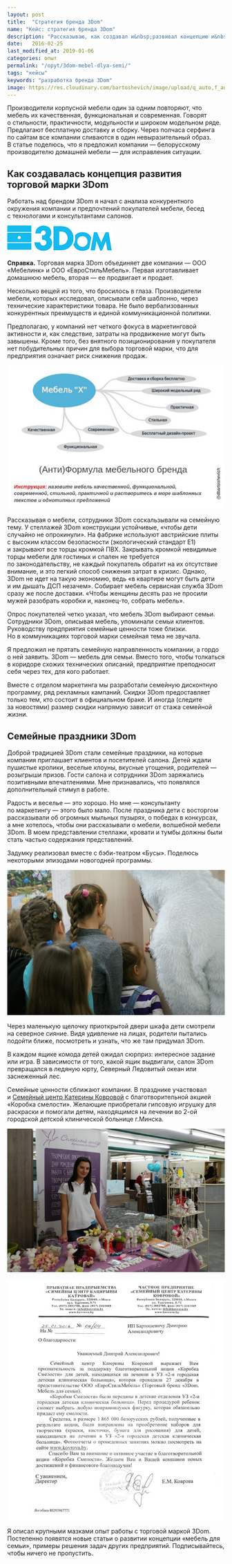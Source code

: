 ```yaml
---
layout: post
title:  "Стратегия бренда 3Dom"
name: "Кейс: стратегия бренда 3Dom"
description: "Рассказываю, как создавал и&nbsp;развивал концепцию и&nbsp;стратегию развития бренда корпусной мебели."
date:   2016-02-25
last_modified_at: 2019-01-06
categories: опыт
permalink: "/opyt/3dom-mebel-dlya-semi/"
tags: "кейсы"
keywords: "разработка бренда 3Dom"
image: https://res.cloudinary.com/bartoshevich/image/upload/q_auto,f_auto/v1546021418/tizers/tizer-16.jpg
---
```


<p>Производители корпусной мебели один за&nbsp;одним повторяют, что мебель их&nbsp;качественная, функциональная и&nbsp;современная. Говорят о&nbsp;стильности, практичности, модульности и&nbsp;широком модельном ряде. Предлагают бесплатную доставку и&nbsp;сборку. Через полчаса серфинга по&nbsp;сайтам все компании сливаются в&nbsp;один невыразительный образ. В&nbsp;статье поделюсь, что я&nbsp;предложил компании&nbsp;— белорусскому производителю домашней мебели&nbsp;— для исправления ситуации.</p> <!--more-->
<h2>Как создавалась концепция развития торговой марки 3Dom</h2>
<p>Работать над брендом 3Dom я&nbsp;начал с&nbsp;анализа конкурентного окружения компании и&nbsp;предпочтений покупателей мебели, бесед с&nbsp;технологами и&nbsp;консультантами салонов.</p>
<div class="notetip"><img src="/images/3dom1.png" alt="3dom логотип" /><p>
<strong>Справка.</strong> Торговая марка 3Dom объединяет две компании&nbsp;— ООО «Мебелинк» и&nbsp;ООО «ЕвроСтильМебель». Первая изготавливает домашнюю мебель, вторая&nbsp;— ее&nbsp;продвигает и&nbsp;продает.</p></div>
<p>Несколько вещей из&nbsp;того, что бросилось в&nbsp;глаза. Производители мебели, которых исследовал, описывали себя шаблонно, через технические характеристики товара. Не&nbsp;было вербализованных конкурентных преимуществ и&nbsp;единой коммуникационной политики.</p>
<p>Предполагаю, у&nbsp;компаний нет четкого фокуса в&nbsp;маркетинговой активности&nbsp;и, как следствие, затраты на&nbsp;продвижение могут быть завышены. Кроме того, без внятного позиционирования у&nbsp;покупателя нет побудительных причин для выбора торговой марки, что для предприятия означает риск снижения продаж.</p>
<p><img src="/images/3dom2.jpg" alt="формула мебельного бренда"/></p>
<p>Рассказывая о&nbsp;мебели, сотрудники 3Dom соскальзывали на&nbsp;семейную тему. У&nbsp;стеллажей 3Dom конструкции устойчивые, «чтобы дети случайно не&nbsp;опрокинули». На&nbsp;фабрике используют австрийские плиты с&nbsp;высоким классом безопасности (экологический стандарт&nbsp;Е1) и&nbsp;закрывают все торцы кромкой ПВХ. Закрывать кромкой невидимые торцы мебели для гостиных и&nbsp;спален не&nbsp;требуется по&nbsp;законодательству, не&nbsp;каждый покупатель обратит на&nbsp;их&nbsp;отсутствие внимание, и&nbsp;это легкий способ снижения затрат в&nbsp;кризис. Однако, 3Dom не&nbsp;идет на&nbsp;такую экономию, ведь «в&nbsp;квартире могут быть дети и&nbsp;им&nbsp;дышать ДСП незачем». Собирает мебель сервисная служба 3Dom сразу&nbsp;же после доставки. «Чтобы женщины десять раз не&nbsp;просили мужей разобрать коробки&nbsp;и, наконец-то, собрать мебель». </p>
<p>Опрос покупателей четко указал, что мебель 3Dom выбирают семьи. Сотрудники 3Dom, описывая мебель, упоминали семьи клиентов. Руководству предприятия семейные ценности тоже близки. Но&nbsp;в&nbsp;коммуникациях торговой марки семейная тема не&nbsp;звучала.</p>
<p>Я&nbsp;предложил не&nbsp;прятать семейную направленность компании, а&nbsp;гордо о&nbsp;ней заявить. 3Dom&nbsp;— мебель для семьи. Вместо того, чтобы толкаться в&nbsp;коридоре схожих технических описаний, предприятие преподносит себя через тех, для кого работает.</p>
<p>Вместе с&nbsp;отделом маркетинга мы&nbsp;разработали семейную дисконтную программу, ряд рекламных кампаний. Скидки 3Dom предоставляет только тем, кто состоит в&nbsp;официальном браке. И&nbsp;иногда (следите за&nbsp;новостями) размер скидки напрямую зависит от&nbsp;стажа семейной жизни.</p>
<h2>Семейные праздники 3Dom</h2>
<p>Доброй традицией 3Dom стали семейные праздники, на&nbsp;которые компания приглашает клиентов и&nbsp;посетителей салона. Детей ждали пушистые кролики, веселые клоуны, вкусные угощения, родителей&nbsp;— розыгрыши призов. Гости салона и&nbsp;сотрудники 3Dom заряжались позитивными впечатлениями. Мне признавались, что появлялся дополнительный стимул в&nbsp;работе.</p>
<p>Радость и&nbsp;веселье&nbsp;— это хорошо. Но&nbsp;мне&nbsp;— консультанту по&nbsp;маркетингу&nbsp;— этого было мало. После праздника дети с&nbsp;восторгом рассказывали об&nbsp;огромных мыльных пузырях, о&nbsp;победах в&nbsp;конкурсах, а&nbsp;мне хотелось, чтобы они рассказывали о&nbsp;мебели, волшебной мебели 3Dom. В&nbsp;моем представлении стеллажи, кровати и&nbsp;тумбы должны были стать частью содержания представлений.</p>
<p>Задумку реализовал вместе с&nbsp;бэби-театром «Бусы». Поделюсь некоторыми эпизодами новогодней программы.</p>
<img src="/images/3dom3.jpg" alt="праздник 3Dom" />
<p>Через маленькую щелочку приоткрытой двери шкафа дети смотрели на&nbsp;северное сияние. Видя удивление на&nbsp;лицах, родители пытались подойти ближе, посмотреть и&nbsp;узнать, что&nbsp;же там придумал 3Dom.</p>
<p>В&nbsp;каждом ящике комода детей ожидал сюрприз: интересное задание или игра. В&nbsp;зависимости от&nbsp;того, какой ящик выдвигали, салон 3Dom превращался в&nbsp;ледяную юрту, Северный Ледовитый океан или заснеженный лес.</p>
<p>Семейные ценности сближают компании. В&nbsp;празднике участвовал и&nbsp;<a href="//goo.gl/KJuYxI" target="_blank" rel="noopener">Семейный центр Катерины Ковровой</a> с&nbsp;благотворительной акцией «Коробка смелости». Желающие приобретали гипсовую игрушку для раскраски и&nbsp;помогали детям, находящимся на&nbsp;лечении во&nbsp;<span class="noperenos">2-ой</span> городской детской клинической больнице г.Минска.</p>
<p><img src="/images/3dom4.jpg" alt="семейный центр Ковровой" title="Семейный центр Катерины Ковровой готовится к празднику 3Dom"/></p>
<p><img src="/images/3dom5.jpg" alt="благодарность от центра Ковровой" title="благодарность от центра Катерины Ковровой"/></p>
<p>Я&nbsp;описал крупными мазками опыт работы с&nbsp;торговой маркой 3Dom. Постепенно появятся новые статьи о&nbsp;развитии концепции «мебель для семьи», примеры решения задач других предприятий. Подписывайтесь, чтобы ничего не&nbsp;пропустить.</p>
